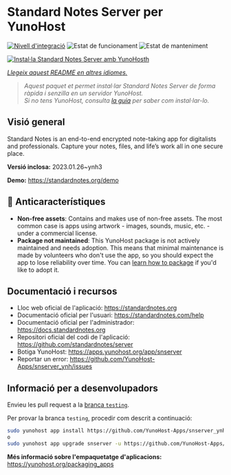 <!--
N.B.: Aquest README ha estat generat automàticament per <https://github.com/YunoHost/apps/tree/master/tools/readme_generator>
NO s'ha de modificar manualment.
-->

# Standard Notes Server per YunoHost

[![Nivell d'integració](https://apps.yunohost.org/badge/integration/snserver)](https://ci-apps.yunohost.org/ci/apps/snserver/)
![Estat de funcionament](https://apps.yunohost.org/badge/state/snserver)
![Estat de manteniment](https://apps.yunohost.org/badge/maintained/snserver)

[![Instal·la Standard Notes Server amb YunoHosth](https://install-app.yunohost.org/install-with-yunohost.svg)](https://install-app.yunohost.org/?app=snserver)

*[Llegeix aquest README en altres idiomes.](./ALL_README.md)*

> *Aquest paquet et permet instal·lar Standard Notes Server de forma ràpida i senzilla en un servidor YunoHost.*  
> *Si no tens YunoHost, consulta [la guia](https://yunohost.org/install) per saber com instal·lar-lo.*

## Visió general

Standard Notes is an end-to-end encrypted note-taking app for digitalists and professionals. Capture your notes, files, and life’s work all in one secure place.


**Versió inclosa:** 2023.01.26~ynh3

**Demo:** <https://standardnotes.org/demo>
## :red_circle: Anticaracterístiques

- **Non-free assets**: Contains and makes use of non-free assets. The most common case is apps using artwork - images, sounds, music, etc. - under a commercial license.
- **Package not maintained**: This YunoHost package is not actively maintained and needs adoption. This means that minimal maintenance is made by volunteers who don't use the app, so you should expect the app to lose reliability over time. You can [learn how to package](https://yunohost.org/packaging_apps_intro) if you'd like to adopt it.

## Documentació i recursos

- Lloc web oficial de l'aplicació: <https://standardnotes.org>
- Documentació oficial per l'usuari: <https://standardnotes.com/help>
- Documentació oficial per l'administrador: <https://docs.standardnotes.org>
- Repositori oficial del codi de l'aplicació: <https://github.com/standardnotes/server>
- Botiga YunoHost: <https://apps.yunohost.org/app/snserver>
- Reportar un error: <https://github.com/YunoHost-Apps/snserver_ynh/issues>

## Informació per a desenvolupadors

Envieu les pull request a la [branca `testing`](https://github.com/YunoHost-Apps/snserver_ynh/tree/testing).

Per provar la branca `testing`, procedir com descrit a continuació:

```bash
sudo yunohost app install https://github.com/YunoHost-Apps/snserver_ynh/tree/testing --debug
o
sudo yunohost app upgrade snserver -u https://github.com/YunoHost-Apps/snserver_ynh/tree/testing --debug
```

**Més informació sobre l'empaquetatge d'aplicacions:** <https://yunohost.org/packaging_apps>
